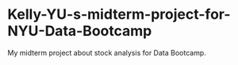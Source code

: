 # Kelly-YU-s-midterm-project-for-NYU-Data-Bootcamp
My midterm project about stock analysis for Data Bootcamp.
